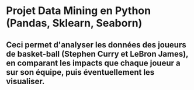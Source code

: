 # Projet Data Mining en Python (Pandas, Sklearn, Seaborn)
## Ceci permet d'analyser les données des joueurs de basket-ball (Stephen Curry et LeBron James), en comparant les impacts que chaque joueur a sur son équipe, puis éventuellement les visualiser.
